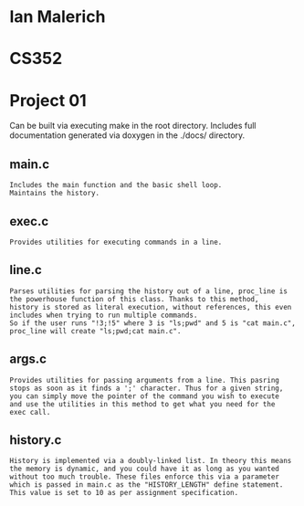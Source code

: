 # Ian Malerich
# CS352
# Project 01

Can be built via executing make in the root directory.
Includes full documentation generated via doxygen in the ./docs/ directory.

## main.c
	Includes the main function and the basic shell loop.
	Maintains the history.

## exec.c
	Provides utilities for executing commands in a line.

## line.c
	Parses utilities for parsing the history out of a line, proc_line is 
	the powerhouse function of this class. Thanks to this method,
	history is stored as literal execution, without references, this even
	includes when trying to run multiple commands.
	So if the user runs "!3;!5" where 3 is "ls;pwd" and 5 is "cat main.c",
	proc_line will create "ls;pwd;cat main.c".

## args.c
	Provides utilities for passing arguments from a line. This pasring
	stops as soon as it finds a ';' character. Thus for a given string,
	you can simply move the pointer of the command you wish to execute
	and use the utilities in this method to get what you need for the
	exec call.

## history.c
	History is implemented via a doubly-linked list. In theory this means
	the memory is dynamic, and you could have it as long as you wanted
	without too much trouble. These files enforce this via a parameter
	which is passed in main.c as the "HISTORY_LENGTH" define statement.
	This value is set to 10 as per assignment specification.
